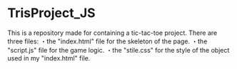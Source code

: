 # TrisProject_JS
This is a repository made for containing a tic-tac-toe project.
There are three files:
・the "index.html" file for the skeleton of the page.
・the "script.js" file for the game logic.
・the "stile.css" for the style of the object used in my "index.html" file.

